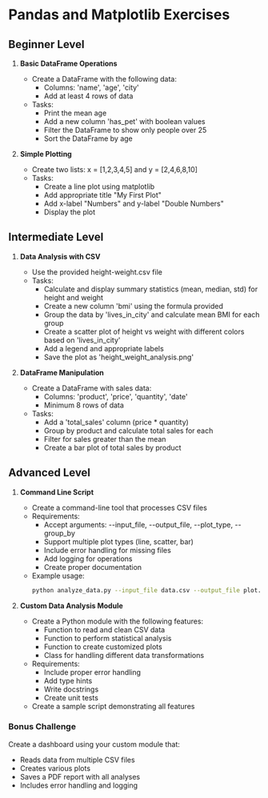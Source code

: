 # Pandas and Matplotlib Exercises

## Beginner Level
1. **Basic DataFrame Operations**
   - Create a DataFrame with the following data:
     - Columns: 'name', 'age', 'city'
     - Add at least 4 rows of data
   - Tasks:
     - Print the mean age
     - Add a new column 'has_pet' with boolean values
     - Filter the DataFrame to show only people over 25
     - Sort the DataFrame by age

2. **Simple Plotting**
   - Create two lists: x = [1,2,3,4,5] and y = [2,4,6,8,10]
   - Tasks:
     - Create a line plot using matplotlib
     - Add appropriate title "My First Plot"
     - Add x-label "Numbers" and y-label "Double Numbers"
     - Display the plot

## Intermediate Level
1. **Data Analysis with CSV**
   - Use the provided height-weight.csv file
   - Tasks:
     - Calculate and display summary statistics (mean, median, std) for height and weight
     - Create a new column 'bmi' using the formula provided
     - Group the data by 'lives_in_city' and calculate mean BMI for each group
     - Create a scatter plot of height vs weight with different colors based on 'lives_in_city'
     - Add a legend and appropriate labels
     - Save the plot as 'height_weight_analysis.png'

2. **DataFrame Manipulation**
   - Create a DataFrame with sales data:
     - Columns: 'product', 'price', 'quantity', 'date'
     - Minimum 8 rows of data
   - Tasks:
     - Add a 'total_sales' column (price * quantity)
     - Group by product and calculate total sales for each
     - Filter for sales greater than the mean
     - Create a bar plot of total sales by product

## Advanced Level
1. **Command Line Script**
   - Create a command-line tool that processes CSV files
   - Requirements:
     - Accept arguments: --input_file, --output_file, --plot_type, --group_by
     - Support multiple plot types (line, scatter, bar)
     - Include error handling for missing files
     - Add logging for operations
     - Create proper documentation
   - Example usage:
     ```bash
     python analyze_data.py --input_file data.csv --output_file plot.png --plot_type scatter --group_by category
     ```

2. **Custom Data Analysis Module**
   - Create a Python module with the following features:
     - Function to read and clean CSV data
     - Function to perform statistical analysis
     - Function to create customized plots
     - Class for handling different data transformations
   - Requirements:
     - Include proper error handling
     - Add type hints
     - Write docstrings
     - Create unit tests
   - Create a sample script demonstrating all features

### Bonus Challenge
Create a dashboard using your custom module that:
- Reads data from multiple CSV files
- Creates various plots
- Saves a PDF report with all analyses
- Includes error handling and logging
